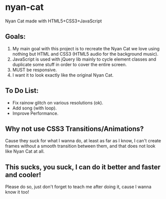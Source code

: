nyan-cat
========

Nyan Cat made with HTML5+CSS3+JavaScript

Goals:
------

1. My main goal with this project is to recreate the Nyan Cat we love using nothing but HTML and CSS3 (HTML5 audio for the background music).
2. JavaScript is used with jQuery lib mainly to cycle element classes and duplicate some stuff in order to cover the entire screen.
3. MUST be responsive.
4. I want it to look exactly like the original Nyan Cat.

To Do List:
-----------

- Fix rainow glitch on various resolutions (ok).
- Add song (with loop).
- Improve Performance.


Why not use CSS3 Transitions/Animations?
----------------------------------------

Cause they suck for what I wanna do, at least as far as I know, I can't create frames without a smooth transition between them, and that does not look like Nyan Cat at all.

This sucks, you suck, I can do it better and faster and cooler!
---------------------------------------------------------------

Please do so, just don't forget to teach me after doing it, cause I wanna know it too!
